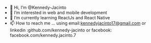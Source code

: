 - 👋 Hi, I’m @Kennedy-Jacinto
- 👀 I’m interested in web and mobile development
- 🌱 I’m currently learning ReactJs and React Native
- 📫 How to reach me ... using email:kennedyjacinto17@gmail.com  or linkedin :github.com/kennedy-jacinto or facebook: facebook.com/kennedy.jacinto.7



